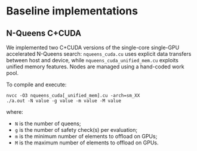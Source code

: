 # Baseline implementations

## N-Queens C+CUDA

We implemented two C+CUDA versions of the single-core single-GPU accelerated N-Queens
search: `nqueens_cuda.cu` uses explicit data transfers between host and device, while
`nqueens_cuda_unified_mem.cu` exploits unified memory features.
Nodes are managed using a hand-coded work pool.

To compile and execute:
```
nvcc -O3 nqueens_cuda[_unified_mem].cu -arch=sm_XX
./a.out -N value -g value -m value -M value
```
where:
- `N` is the number of queens;
- `g` is the number of safety check(s) per evaluation;
- `m` is the minimum number of elements to offload on GPUs;
- `M` is the maximum number of elements to offload on GPUs.
